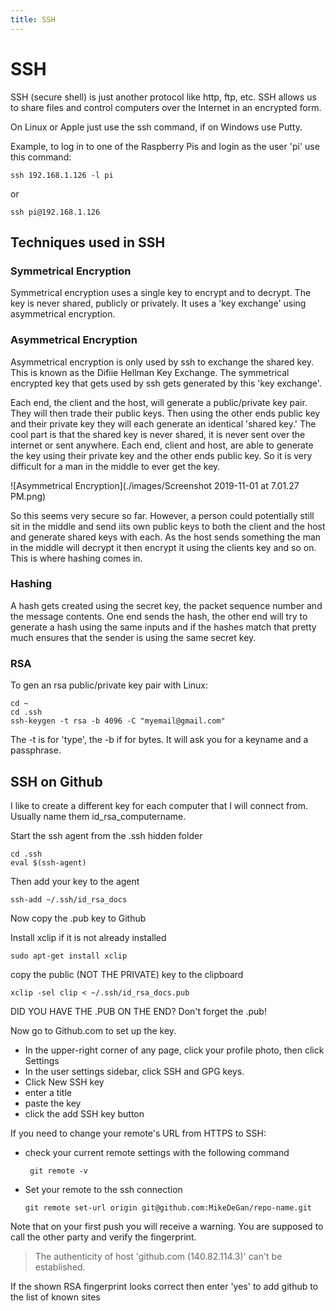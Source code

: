 ```yaml
---
title: SSH
---
```


# SSH

SSH (secure shell) is just another protocol like http, ftp, etc. SSH allows us to share files and control computers over the Internet in an encrypted form. 

On Linux or Apple just use the ssh command, if on Windows use Putty.

Example, to log in to one of the Raspberry Pis and login as the user 'pi' use this command:

```ssh 192.168.1.126 -l pi ```

or

```ssh pi@192.168.1.126```

## Techniques used in SSH

### Symmetrical Encryption

Symmetrical encryption uses a single key to encrypt and to decrypt. The key is never shared, publicly or privately. It uses a 'key exchange' using asymmetrical encryption.

### Asymmetrical Encryption

Asymmetrical encryption is only used by ssh to exchange the shared key. This is known as the Difiie Hellman Key Exchange. The symmetrical encrypted key that gets used by ssh gets generated by this 'key exchange'.

Each end, the client and the host, will generate a public/private key pair. They will then trade their public keys. Then using the other ends public key and their private key they will each generate an identical 'shared key.' The cool part is that the shared key is never shared, it is never sent over the internet or sent anywhere. Each end, client and host, are able to generate the key using their private key and the other ends public key. So it is very difficult for a man in the middle to ever get the key.

![Asymmetrical Encryption](./images/Screenshot 2019-11-01 at 7.01.27 PM.png)

So this seems very secure so far. However, a person could potentially still sit in the middle and send iits own public keys to both the client and the host and generate shared keys with each. As the host sends something the man in the middle will decrypt it then encrypt it using the clients key and so on. This is where hashing comes in.

### Hashing

A hash gets created using the secret key, the packet sequence number and the message contents. One end sends the hash, the other end will try to generate a hash using the same inputs and if the hashes match that pretty much ensures that the sender is using the same secret key.

### RSA

To gen an rsa public/private key pair with Linux:

```
cd ~
cd .ssh
ssh-keygen -t rsa -b 4096 -C "myemail@gmail.com"
```

The -t is for 'type', the -b if for bytes. It will ask you for a keyname and a passphrase.

## SSH on Github

I like to create a different key for each computer that I will connect from. Usually name them id_rsa_computername.

Start the ssh agent from the .ssh hidden folder

```
cd .ssh
eval $(ssh-agent)
```

Then add your key to the agent

```
ssh-add ~/.ssh/id_rsa_docs
```

Now copy the .pub key to Github

Install xclip if it is not already installed

```
sudo apt-get install xclip
```

copy the public (NOT THE PRIVATE) key to the clipboard

```
xclip -sel clip < ~/.ssh/id_rsa_docs.pub
```

DID YOU HAVE THE .PUB ON THE END? Don't forget the .pub!

Now go to Github.com to set up the key.

- In the upper-right corner of any page, click your profile photo, then click Settings
- In the user settings sidebar, click SSH and GPG keys.
- Click New SSH key
- enter a title
- paste the key
- click the add SSH key button

If you need to change your remote's URL from HTTPS to SSH:

- check your current remote settings with the following command

  ```
   git remote -v
  ```

- Set your remote to the ssh connection

  ```
  git remote set-url origin git@github.com:MikeDeGan/repo-name.git
  ```

Note that on your first push you will receive a warning. You are supposed to call the other party and verify the fingerprint.

> The authenticity of host 'github.com (140.82.114.3)' can't be established.

If the shown RSA fingerprint looks correct then enter 'yes' to add github to the list of known sites